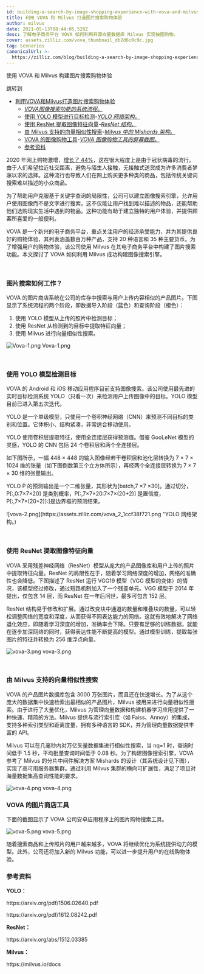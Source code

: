 ```yaml
---
id: building-a-search-by-image-shopping-experience-with-vova-and-milvus.md
title: 利用 VOVA 和 Milvus 打造图片搜索购物体验
author: milvus
date: 2021-05-13T08:44:05.528Z
desc: 了解电子商务平台 VOVA 如何利用开源向量数据库 Milvus 实现按图购物。
cover: assets.zilliz.com/vova_thumbnail_db2d6c0c9c.jpg
tag: Scenarios
canonicalUrl: >-
  https://zilliz.com/blog/building-a-search-by-image-shopping-experience-with-vova-and-milvus
---
```

<custom-h1>使用 VOVA 和 Milvus 构建图片搜索购物体验</custom-h1><p>跳转到</p>
<ul>
<li><a href="#building-a-search-by-image-shopping-experience-with-vova-and-milvus">利用VOVA和Milvus打造图片搜索购物体验</a><ul>
<li><a href="#system-process-of-vovas-search-by-image-functionality"><em>VOVA图像搜索功能的系统流程。</em></a></li>
<li><a href="#target-detection-using-the-yolo-model">使用 YOLO 模型进行目标检测</a>-<a href="#yolo-network-architecture"><em>YOLO 网络架构。</em></a></li>
<li><a href="#image-feature-vector-extraction-with-resnet">使用 ResNet 提取图像特征向量</a>-<a href="#resnet-structure"><em>ResNet 结构。</em></a></li>
<li><a href="#vector-similarity-search-powered-by-milvus">由 Milvus 支持的向量相似性搜索</a>-<a href="#mishards-architecture-in-milvus"><em>Milvus 中的 Mishards 架构。</em></a></li>
<li><a href="#vovas-shop-by-image-tool">VOVA 的图像购物工具</a>-<a href="#screenshots-of-vovas-search-by-image-shopping-tool"><em>VOVA 图像购物工具的屏幕截图。</em></a></li>
<li><a href="#reference">参考资料</a></li>
</ul></li>
</ul>
<p>2020 年网上购物激增，<a href="https://www.digitalcommerce360.com/2021/02/15/ecommerce-during-coronavirus-pandemic-in-charts/">增长了 44%</a>，这在很大程度上是由于冠状病毒的流行。由于人们希望拉近社交距离，避免与陌生人接触，无接触式送货成为许多消费者梦寐以求的选择。这种流行也导致人们在网上购买更多种类的商品，包括传统关键词搜索难以描述的小众商品。</p>
<p>为了帮助用户克服基于关键字查询的局限性，公司可以建立图像搜索引擎，允许用户使用图像而不是文字进行搜索。这不仅能让用户找到难以描述的物品，还能帮助他们选购现实生活中遇到的物品。这种功能有助于建立独特的用户体验，并提供顾客所喜爱的一般便利。</p>
<p>VOVA 是一个新兴的电子商务平台，重点关注用户的经济承受能力，并为其提供良好的购物体验，其列表涵盖数百万种产品，支持 20 种语言和 35 种主要货币。为了增强用户的购物体验，该公司使用 Milvus 在其电子商务平台中构建了图片搜索功能。本文探讨了 VOVA 如何利用 Milvus 成功构建图像搜索引擎。</p>
<p><br/></p>
<h3 id="How-does-image-search-work" class="common-anchor-header">图片搜索如何工作？</h3><p>VOVA 的图片商店系统在公司的库存中搜索与用户上传内容相似的产品图片。下图显示了系统流程的两个阶段，即数据导入阶段（蓝色）和查询阶段（橙色）：</p>
<ol>
<li>使用 YOLO 模型从上传的照片中检测目标；</li>
<li>使用 ResNet 从检测到的目标中提取特征向量；</li>
<li>使用 Milvus 进行向量相似性搜索。</li>
</ol>
<p>
  
   <span class="img-wrapper"> <img translate="no" src="https://assets.zilliz.com/Vova_1_47ee6f2da9.png" alt="Vova-1.png" class="doc-image" id="vova-1.png" />
   </span> <span class="img-wrapper"> <span>Vova-1.png</span> </span></p>
<p><br/></p>
<h3 id="Target-detection-using-the-YOLO-model" class="common-anchor-header">使用 YOLO 模型检测目标</h3><p>VOVA 的 Android 和 iOS 移动应用程序目前支持图像搜索。该公司使用最先进的实时目标检测系统 YOLO（只看一次）来检测用户上传图像中的目标。YOLO 模型目前已进入第五次迭代。</p>
<p>YOLO 是一个单级模型，只使用一个卷积神经网络（CNN）来预测不同目标的类别和位置。它体积小、结构紧凑，非常适合移动使用。</p>
<p>YOLO 使用卷积层提取特征，使用全连接层获得预测值。借鉴 GooLeNet 模型的灵感，YOLO 的 CNN 包括 24 个卷积层和两个全连接层。</p>
<p>如下图所示，一幅 448 × 448 的输入图像经若干卷积层和池化层转换为 7 × 7 × 1024 维的张量（如下图倒数第三个立方体所示），再经两个全连接层转换为 7 × 7 × 30 维的张量输出。</p>
<p>YOLO P 的预测输出是一个二维张量，其形状为[batch,7 ×7 ×30]。通过切分，P[:,0:7×7×20] 是类别概率，P[:,7×7×20:7×7×(20+2)] 是置信度，P[:,7×7×(20+2)]:]是边界框的预测结果。</p>
<p>![vova-2.png](https://assets.zilliz.com/vova_2_1ccf38f721.png &quot;YOLO 网络架构。)</p>
<p><br/></p>
<h3 id="Image-feature-vector-extraction-with-ResNet" class="common-anchor-header">使用 ResNet 提取图像特征向量</h3><p>VOVA 采用残差神经网络（ResNet）模型从庞大的产品图像库和用户上传的照片中提取特征向量。ResNet 的局限性在于，随着学习网络深度的增加，网络的准确性也会降低。下图描述了 ResNet 运行 VGG19 模型（VGG 模型的变体）的情况，该模型经过修改，通过短路机制加入了一个残差单元。VGG 模型于 2014 年提出，仅包含 14 层，而 ResNet 在一年后问世，最多可包含 152 层。</p>
<p>ResNet 结构易于修改和扩展。通过改变块中通道的数量和堆叠块的数量，可以轻松调整网络的宽度和深度，从而获得不同表达能力的网络。这就有效地解决了网络退化效应，即随着学习深度的增加，准确率会下降。只要有足够的训练数据，就能在逐步加深网络的同时，获得表达性能不断提高的模型。通过模型训练，提取每张图片的特征并转换为 256 维浮点向量。</p>
<p>
  
   <span class="img-wrapper"> <img translate="no" src="https://assets.zilliz.com/vova_3_df4b810281.png" alt="vova-3.png" class="doc-image" id="vova-3.png" />
   </span> <span class="img-wrapper"> <span>vova-3.png</span> </span></p>
<p><br/></p>
<h3 id="Vector-similarity-search-powered-by-Milvus" class="common-anchor-header">由 Milvus 支持的向量相似性搜索</h3><p>VOVA 的产品图片数据库包含 3000 万张图片，而且还在快速增长。为了从这个庞大的数据集中快速检索出最相似的产品图片，Milvus 被用来进行向量相似性搜索。由于进行了大量优化，Milvus 为管理向量数据和构建机器学习应用提供了一种快速、精简的方法。Milvus 提供与流行索引库（如 Faiss、Annoy）的集成，支持多种索引类型和距离度量，拥有多种语言的 SDK，并为管理向量数据提供丰富的 API。</p>
<p>Milvus 可以在几毫秒内对万亿矢量数据集进行相似性搜索，当 nq=1 时，查询时间低于 1.5 秒，平均批量查询时间低于 0.08 秒。为了构建图像搜索引擎，VOVA 参考了 Milvus 的分片中间件解决方案 Mishards 的设计（其系统设计见下图），实现了高可用服务器集群。通过利用 Milvus 集群的横向可扩展性，满足了项目对海量数据集高查询性能的要求。</p>
<p>
  
   <span class="img-wrapper"> <img translate="no" src="https://assets.zilliz.com/vova_4_e305f1955c.png" alt="vova-4.png" class="doc-image" id="vova-4.png" />
   </span> <span class="img-wrapper"> <span>vova-4.png</span> </span></p>
<h3 id="VOVAs-shop-by-image-tool" class="common-anchor-header">VOVA 的图片商店工具</h3><p>下面的截图显示了 VOVA 公司安卓应用程序上的图片购物搜索工具。</p>
<p>
  
   <span class="img-wrapper"> <img translate="no" src="https://assets.zilliz.com/vova_5_c4c25a3bae.png" alt="vova-5.png" class="doc-image" id="vova-5.png" />
   </span> <span class="img-wrapper"> <span>vova-5.png</span> </span></p>
<p>随着搜索商品和上传照片的用户越来越多，VOVA 将继续优化为系统提供动力的模型。此外，公司还将加入新的 Milvus 功能，可以进一步提升用户的在线购物体验。</p>
<h3 id="Reference" class="common-anchor-header">参考资料</h3><p><strong>YOLO：</strong></p>
<p>https://arxiv.org/pdf/1506.02640.pdf</p>
<p>https://arxiv.org/pdf/1612.08242.pdf</p>
<p><strong>ResNet：</strong></p>
<p>https://arxiv.org/abs/1512.03385</p>
<p><strong>Milvus：</strong></p>
<p>https://milvus.io/docs</p>
